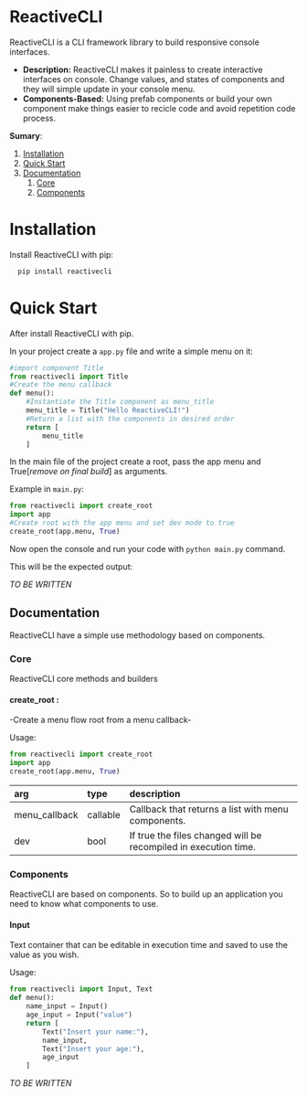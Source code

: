 # ReactiveCLI

ReactiveCLI is a CLI framework library to build responsive console interfaces.

- **Description:** ReactiveCLI makes it painless to create interactive interfaces on console. Change values, and states of components and they will simple update in your console menu. 
- **Components-Based:** Using prefab components or build your own component make things easier to recicle code and avoid repetition code process.

**Sumary**:

1. [Installation](#installation)
2. [Quick Start](#quick-start)
3. [Documentation](#documentation)
    1. [Core](#core)
    2. [Components](#components)

# Installation

Install ReactiveCLI with pip:

```bash
  pip install reactivecli
```
    
# Quick Start

After install ReactiveCLI with pip.

In your project create a `app.py` file and write a simple menu on it:
```python
#import component Title
from reactivecli import Title
#Create the menu callback
def menu():
    #Instantiate the Title component as menu_title
    menu_title = Title("Hello ReactiveCLI!")
    #Return a list with the components in desired order
    return [
        menu_title
    ]
```

In the main file of the project create a root, pass the app menu and True[*remove on final build*] as arguments.

Example in `main.py`:
```python
from reactivecli import create_root
import app
#Create root with the app menu and set dev mode to true
create_root(app.menu, True)
```

Now open the console and run your code with `python main.py` command.

This will be the expected output:

*TO BE WRITTEN*
## Documentation
ReactiveCLI have a simple use methodology based on components.

### Core
ReactiveCLI core methods and builders

#### create_root :
-Create a menu flow root from a menu callback-

Usage:
```python
from reactivecli import create_root
import app
create_root(app.menu, True)
```

| **arg**       | **type** | **description**                                                 |
|:--------------|:---------|:----------------------------------------------------------------|
| menu_callback | callable | Callback that returns a list with menu components.              |
| dev           | bool     | If true the files changed will be recompiled in execution time. |


### Components
ReactiveCLI are based on components. So to build up an application you need to know what components to use.

#### Input
Text container that can be editable in execution time and saved to use the value as you wish.

Usage:
```python
from reactivecli import Input, Text
def menu():
    name_input = Input()
    age_input = Input("value")
    return [
        Text("Insert your name:"),
        name_input,
        Text("Insert your age:"),
        age_input
    ]
```

*TO BE WRITTEN*